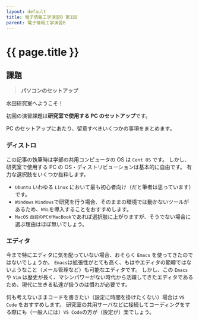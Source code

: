 ```yaml
---
layout: default
title: 電子情報工学演習B 第1回
parent: 電子情報工学演習B
---
```


# {{ page.title }}

## 課題

> **パソコンのセットアップ**

水田研究室へようこそ！

初回の演習課題は**研究室で使用する PC のセットアップ**です。

PC のセットアップにあたり、留意すべきいくつかの事項をまとめます。

### ディストロ

この記事の執筆時は学部の共用コンピュータの OS は `Cent OS` です。
しかし、研究室で使用する PC の OS・ディストリビューションは基本的に自由です。
有力な選択肢をいくつか抜粋します。
- `Ubuntu`
いわゆる `Linux` において最も初心者向け（だと筆者は思っています）です。
- `Windows`
`Windows`で研究を行う場合、そのままの環境では動かないツールがあるため、`WSL`を導入することをおすすめします。
- `MacOS`
`自前のPCがMacBook`であれば選択肢に上がりますが、そうでない場合に選ぶ理由はほぼ無いでしょう。

### エディタ

今まで特にエディタに気を配っていない場合、おそらく `Emacs` を使ってきたのではないでしょうか。
`Emacs`は拡張性がとても高く、もはやエディタの範疇ではないようなこと（メール管理など）も可能なエディタです。
しかし、この `Emacs` や `Vim` は歴史が長く、マシンパワーがない時代から活躍してきたエディタであるため、現代に生きる私達が扱うのは慣れが必要です。

何も考えないままコードを書きたい（設定に時間を掛けたくない）場合は `VS Code` をおすすめします。
研究室の共用サーバなどに接続してコーディングをする際にも（一般人には）`VS Code`の方が（設定が）楽でしょう。


